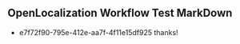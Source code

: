 ## OpenLocalization Workflow Test MarkDown
* e7f72f90-795e-412e-aa7f-4f11e15df925 thanks!

<!--HONumber=Aug16_HO5-->


